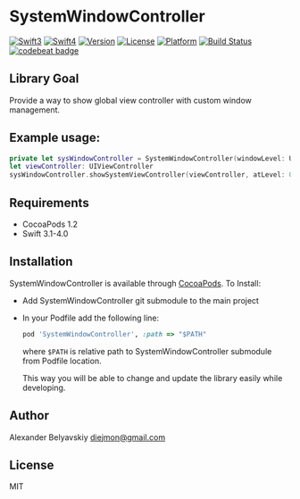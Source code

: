 # SystemWindowController
[![Swift3](https://img.shields.io/badge/Swift-3.1-orange.svg)]()
[![Swift4](https://img.shields.io/badge/Swift-4.0-orange.svg)]()
[![Version](https://img.shields.io/cocoapods/v/SystemWindowController.svg?style=flat)](http://cocoapods.org/pods/SystemWindowController)
[![License](https://img.shields.io/cocoapods/l/SystemWindowController.svg?style=flat)](http://cocoapods.org/pods/SystemWindowController)
[![Platform](https://img.shields.io/cocoapods/p/SystemWindowController.svg?style=flat)](http://cocoapods.org/pods/SystemWindowController)
[![Build Status](https://travis-ci.org/diejmon/SystemWindowController.svg?branch=master)](https://travis-ci.org/diejmon/SystemWindowController)
[![codebeat badge](https://codebeat.co/badges/8a24a4ed-c8b5-4551-8230-a7db6acde319)](https://codebeat.co/projects/github-com-diejmon-systemwindowcontroller)

## Library Goal
Provide a way to show global view controller with custom window management.

## Example usage:

```swift
private let sysWindowController = SystemWindowController(windowLevel: UIWindowLevelAlert + 1)
let viewController: UIViewController
sysWindowController.showSystemViewController(viewController, atLevel: 0)
```

## Requirements
- CocoaPods 1.2
- Swift 3.1-4.0

## Installation

SystemWindowController is available through [CocoaPods](http://cocoapods.org). To Install:
* Add SystemWindowController git submodule to the main project
* In your Podfile add the following line:

  ```ruby
  pod 'SystemWindowController', :path => "$PATH"
  ```

  where `$PATH` is relative path to SystemWindowController submodule from Podfile location.

  This way you will be able to change and update the library easily while developing.

## Author

Alexander Belyavskiy diejmon@gmail.com

## License

MIT
